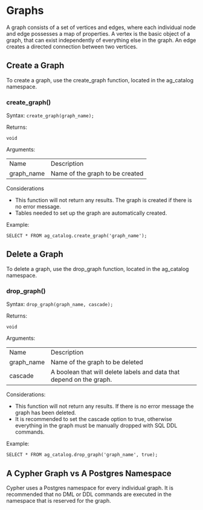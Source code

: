 # Graphs

A graph consists of a set of vertices and edges, where each individual node and edge possesses a map of properties. A vertex is the basic object of a graph, that can exist independently of everything else in the graph. An edge creates a directed connection between two vertices.


## Create a Graph

To create a graph, use the create_graph function, located in the ag_catalog namespace.


### create_graph()

Syntax: `create_graph(graph_name);`

Returns:

```
void
```

Arguments:


<table>
  <tr>
   <td>Name
   </td>
   <td>Description
   </td>
  </tr>
  <tr>
   <td>graph_name
   </td>
   <td>Name of the graph to be created
   </td>
  </tr>
</table>


Considerations



* This function will not return any results. The graph is created if there is no error message.
* Tables needed to set up the graph are automatically created.

Example:

```postgresql
SELECT * FROM ag_catalog.create_graph('graph_name');
```

## Delete a Graph

To delete a graph, use the drop_graph function, located in the ag_catalog namespace.


### drop_graph()

Syntax: `drop_graph(graph_name, cascade);`

Returns:

```
void
```

Arguments:


<table>
  <tr>
   <td>Name
   </td>
   <td>Description
   </td>
  </tr>
  <tr>
   <td>graph_name
   </td>
   <td>Name of the graph to be deleted
   </td>
  </tr>
  <tr>
   <td>cascade
   </td>
   <td>A boolean that will delete labels and data that depend on the graph.
   </td>
  </tr>
</table>


Considerations:



* This function will not return any results. If there is no error message the graph has been deleted.
* It is recommended to set the cascade option to true, otherwise everything in the graph must be manually dropped with SQL DDL commands.

Example:

```postgresql
SELECT * FROM ag_catalog.drop_graph('graph_name', true);
```

## A Cypher Graph vs A Postgres Namespace

Cypher uses a Postgres namespace for every individual graph. It is recommended that no DML or DDL commands are executed in the namespace that is reserved for the graph. 
<!-- Needs clarification. Since search path is set as ag_catalog first in the searh path, all DML and DDL will happen in the ag_catalog namespace. Also should we say schema rather than namespace? 
-->

